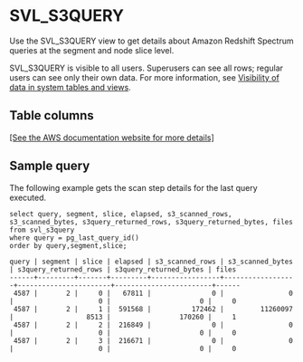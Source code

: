 # SVL\_S3QUERY<a name="r_SVL_S3QUERY"></a>

Use the SVL\_S3QUERY view to get details about Amazon Redshift Spectrum queries at the segment and node slice level\.

SVL\_S3QUERY is visible to all users\. Superusers can see all rows; regular users can see only their own data\. For more information, see [Visibility of data in system tables and views](c_visibility-of-data.md)\.

## Table columns<a name="r_SVL_S3QUERY-table-columns"></a>

[\[See the AWS documentation website for more details\]](http://docs.aws.amazon.com/redshift/latest/dg/r_SVL_S3QUERY.html)

## Sample query<a name="r_SVL_S3QUERY-sample-query"></a>

The following example gets the scan step details for the last query executed\.

```
select query, segment, slice, elapsed, s3_scanned_rows, s3_scanned_bytes, s3query_returned_rows, s3query_returned_bytes, files 
from svl_s3query 
where query = pg_last_query_id() 
order by query,segment,slice;
```

```
query | segment | slice | elapsed | s3_scanned_rows | s3_scanned_bytes | s3query_returned_rows | s3query_returned_bytes | files
------+---------+-------+---------+-----------------+------------------+-----------------------+------------------------+------
 4587 |       2 |     0 |   67811 |               0 |                0 |                     0 |                      0 |     0
 4587 |       2 |     1 |  591568 |          172462 |         11260097 |                  8513 |                 170260 |     1
 4587 |       2 |     2 |  216849 |               0 |                0 |                     0 |                      0 |     0
 4587 |       2 |     3 |  216671 |               0 |                0 |                     0 |                      0 |     0
```